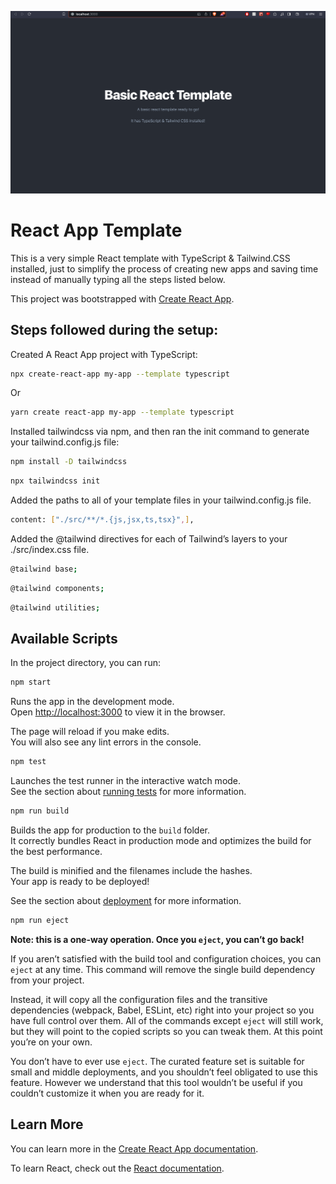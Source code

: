![Site Image](/public/landing-page.png)

# React App Template

This is a very simple React template with TypeScript & Tailwind.CSS installed, just to simplify the process of creating new apps and saving time instead of manually typing all the steps listed below.

This project was bootstrapped with [Create React App](https://github.com/facebook/create-react-app).

## Steps followed during the setup:

Created A React App project with TypeScript:

```bash
npx create-react-app my-app --template typescript
```

Or

```bash
yarn create react-app my-app --template typescript
```

Installed tailwindcss via npm, and then ran the init command to generate your tailwind.config.js file:


```bash
npm install -D tailwindcss
```

```bash
npx tailwindcss init
```

Added the paths to all of your template files in your tailwind.config.js file.

```bash
content: ["./src/**/*.{js,jsx,ts,tsx}",],
```

Added the @tailwind directives for each of Tailwind’s layers to your ./src/index.css file.

```bash
@tailwind base;
```
```bash
@tailwind components;
```
```bash
@tailwind utilities;
```

## Available Scripts

In the project directory, you can run:

```bash
npm start
```

Runs the app in the development mode.\
Open [http://localhost:3000](http://localhost:3000) to view it in the browser.

The page will reload if you make edits.\
You will also see any lint errors in the console.

```bash
npm test
```

Launches the test runner in the interactive watch mode.\
See the section about [running tests](https://facebook.github.io/create-react-app/docs/running-tests) for more information.

```bash
npm run build
```

Builds the app for production to the `build` folder.\
It correctly bundles React in production mode and optimizes the build for the best performance.

The build is minified and the filenames include the hashes.\
Your app is ready to be deployed!

See the section about [deployment](https://facebook.github.io/create-react-app/docs/deployment) for more information.

```bash
npm run eject
```

**Note: this is a one-way operation. Once you `eject`, you can’t go back!**

If you aren’t satisfied with the build tool and configuration choices, you can `eject` at any time. This command will remove the single build dependency from your project.

Instead, it will copy all the configuration files and the transitive dependencies (webpack, Babel, ESLint, etc) right into your project so you have full control over them. All of the commands except `eject` will still work, but they will point to the copied scripts so you can tweak them. At this point you’re on your own.

You don’t have to ever use `eject`. The curated feature set is suitable for small and middle deployments, and you shouldn’t feel obligated to use this feature. However we understand that this tool wouldn’t be useful if you couldn’t customize it when you are ready for it.

## Learn More

You can learn more in the [Create React App documentation](https://facebook.github.io/create-react-app/docs/getting-started).

To learn React, check out the [React documentation](https://reactjs.org/).
